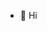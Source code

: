 - 👋 Hi
<!---
ifk-xbl/ifk-xbl is a ✨ special ✨ repository because its `README.md` (this file) appears on your GitHub profile.
You can click the Preview link to take a look at your changes.
--->
